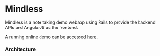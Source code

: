 Mindless
========
Mindless is a note taking demo webapp using Rails to provide the backend APIs and AngularJS as the frontend.

A running online demo can be accessed [here](http://mindless.herokuapp.com).

### Architecture
